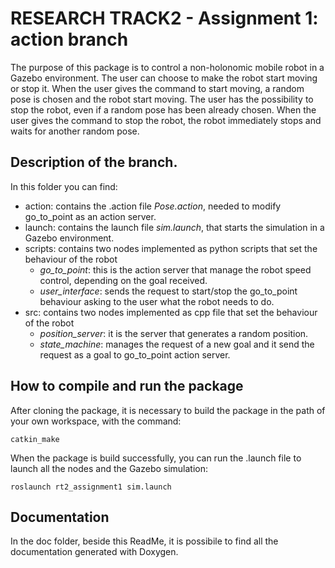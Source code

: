 # RESEARCH TRACK2 - Assignment 1: action branch
The purpose of this package is to control a non-holonomic mobile robot in a Gazebo environment. The user can choose to make the robot start moving or stop it. When the user gives the command to start moving, a random pose is chosen and the robot start moving. The user has the possibility to stop the robot, even if a random pose has been already chosen. When the user gives the command to stop the robot, the robot immediately stops and waits for another random pose.
## Description of the branch. 
In this folder you can find:
- action: contains the .action file *Pose.action*, needed to modify go_to_point as an action server.
- launch: contains the launch file *sim.launch*, that starts the simulation in a Gazebo environment.
- scripts: contains two nodes implemented as python scripts that set the behaviour of the robot 
  - *go_to_point*: this is the action server that manage the robot speed control, depending on the goal received.
  - *user_interface*: sends the request to start/stop the go_to_point behaviour asking to the user what the robot needs to do. 
- src: contains two nodes implemented as cpp file that set the behaviour of the robot
  - *position_server*: it is the server that generates a random position.
  - *state_machine*: manages the request of a new goal and it send the request as a goal to go_to_point action server. 

## How to compile and run the package
After cloning the package, it is necessary to build the package in the path of your own workspace, with the command:
```
catkin_make
```
When the package is build successfully, you can run the .launch file to launch all the nodes and the Gazebo simulation:
```
roslaunch rt2_assignment1 sim.launch
```
## Documentation
In the doc folder, beside this ReadMe, it is possibile to find all the documentation generated with Doxygen.
